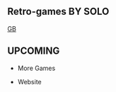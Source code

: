 ## Retro-games BY SOLO
[GB](https://github.com/matiassingers/awesome-readme) 

## UPCOMING

- More Games

- Website

